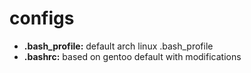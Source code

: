 # configs
* **.bash_profile:** default arch linux .bash_profile
* **.bashrc:** based on gentoo default with modifications
